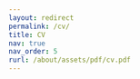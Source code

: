 ```yaml
---
layout: redirect
permalink: /cv/
title: CV
nav: true
nav_order: 5
rurl: /about/assets/pdf/cv.pdf
---
```

